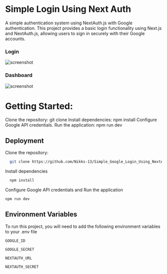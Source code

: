 # Simple Login Using Next Auth
A simple authentication system using NextAuth.js with Google authentication. This project provides a basic login functionality using Next.js and NextAuth.js, allowing users to sign in securely with their Google accounts.
### Login
![screenshot](https://raw.githubusercontent.com/Nikks-13/Simple_Google_Login_Using_NextAuth/main/screenshot/Screenshot%202024-01-29%20at%206.46.16%E2%80%AFPM.png)

### Dashboard
![screenshot](https://raw.githubusercontent.com/Nikks-13/Simple_Google_Login_Using_NextAuth/main/screenshot/Screenshot%202024-01-29%20at%206.46.39%E2%80%AFPM.png)

# Getting Started:

Clone the repository: git clone 
Install dependencies: npm install
Configure Google API credentials.
Run the application: npm run dev


## Deployment

Clone the repository: 

```bash
  git clone https://github.com/Nikks-13/Simple_Google_Login_Using_NextAuth
```

Install dependencies

```bash
  npm install
```

Configure Google API credentials and Run the application
 ```bash 
 npm run dev
 ```
## Environment Variables

To run this project, you will need to add the following environment variables to your .env file

`GOOGLE_ID ` 

`GOOGLE_SECRET`

`NEXTAUTH_URL ` 

`NEXTAUTH_SECRET   `